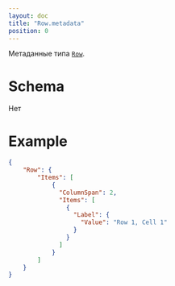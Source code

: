 ```yaml
---
layout: doc
title: "Row.metadata"
position: 0
---
```


Метаданные типа [`Row`](../).

# Schema

Нет

# Example

```json
{
    "Row": {
    	"Items": [
    		{
			  "ColumnSpan": 2,
			  "Items": [
			    {
			      "Label": {
			        "Value": "Row 1, Cell 1"
			      }
			    }
			  ]
			}
    	]
    }
}
```

